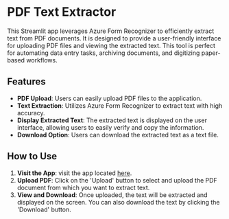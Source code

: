 # PDF Text Extractor

This Streamlit app leverages Azure Form Recognizer to efficiently extract text from PDF documents. It is designed to provide a user-friendly interface for uploading PDF files and viewing the extracted text. This tool is perfect for automating data entry tasks, archiving documents, and digitizing paper-based workflows.

## Features

- **PDF Upload**: Users can easily upload PDF files to the application.
- **Text Extraction**: Utilizes Azure Form Recognizer to extract text with high accuracy.
- **Display Extracted Text**: The extracted text is displayed on the user interface, allowing users to easily verify and copy the information.
- **Download Option**: Users can download the extracted text as a text file.

## How to Use

1. **Visit the App**: visit the app located [here](https://ocr-application.streamlit.app/).
2. **Upload PDF**: Click on the 'Upload' button to select and upload the PDF document from which you want to extract text.
3. **View and Download**: Once uploaded, the text will be extracted and displayed on the screen. You can also download the text by clicking the 'Download' button.
